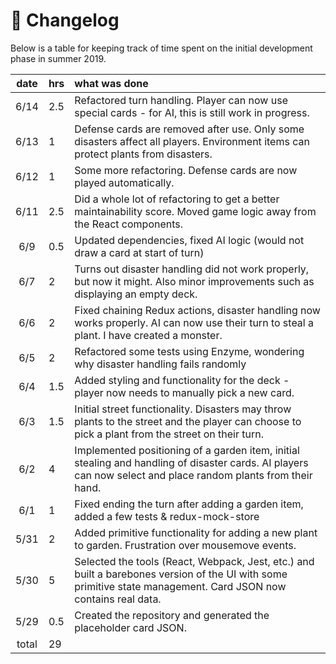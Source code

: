 # :page_with_curl: Changelog

Below is a table for keeping track of time spent on the initial development phase in summer 2019.

| date   | hrs  | what was done |
| :-----:|:-----| :------|
| 6/14   | 2.5  | Refactored turn handling. Player can now use special cards - for AI, this is still work in progress.
| 6/13   | 1    | Defense cards are removed after use. Only some disasters affect all players. Environment items can protect plants from disasters.
| 6/12   | 1    | Some more refactoring. Defense cards are now played automatically.
| 6/11   | 2.5  | Did a whole lot of refactoring to get a better maintainability score. Moved game logic away from the React components.
| 6/9    | 0.5  | Updated dependencies, fixed AI logic (would not draw a card at start of turn)
| 6/7    | 2    | Turns out disaster handling did not work properly, but now it might. Also minor improvements such as displaying an empty deck.
| 6/6    | 2    | Fixed chaining Redux actions, disaster handling now works properly. AI can now use their turn to steal a plant. I have created a monster.
| 6/5    | 2    | Refactored some tests using Enzyme, wondering why disaster handling fails randomly
| 6/4    | 1.5  | Added styling and functionality for the deck - player now needs to manually pick a new card.
| 6/3    | 1.5  | Initial street functionality. Disasters may throw plants to the street and the player can choose to pick a plant from the street on their turn.
| 6/2    | 4    | Implemented positioning of a garden item, initial stealing and handling of disaster cards. AI players can now select and place random plants from their hand.
| 6/1    | 1    | Fixed ending the turn after adding a garden item, added a few tests & redux-mock-store
| 5/31   | 2    | Added primitive functionality for adding a new plant to garden. Frustration over mousemove events.
| 5/30   | 5    | Selected the tools (React, Webpack, Jest, etc.) and built a barebones version of the UI with some primitive state management. Card JSON now contains real data. |
| 5/29   | 0.5  | Created the repository and generated the placeholder card JSON. |
| total  | 29  | | 
